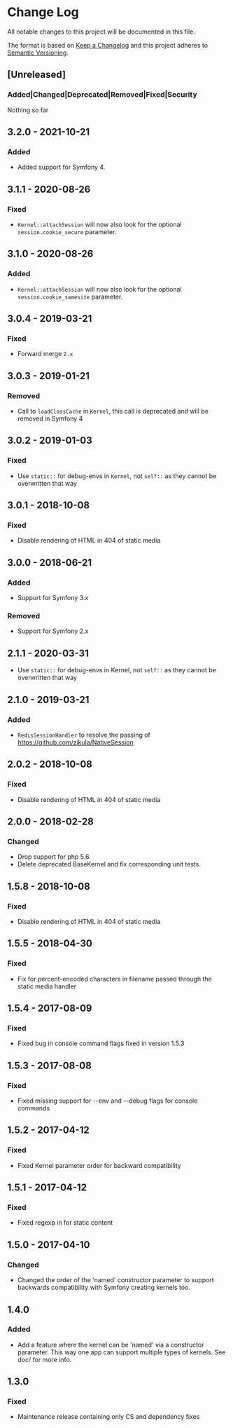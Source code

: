 # Change Log
All notable changes to this project will be documented in this file.

The format is based on [Keep a Changelog](http://keepachangelog.com/)
and this project adheres to [Semantic Versioning](http://semver.org/).

## [Unreleased]
### Added|Changed|Deprecated|Removed|Fixed|Security
Nothing so far

## 3.2.0 - 2021-10-21
### Added
- Added support for Symfony 4.

## 3.1.1 - 2020-08-26
### Fixed
- `Kernel::attachSession` will now also look for the optional `session.cookie_secure` parameter.

## 3.1.0 - 2020-08-26
### Added
- `Kernel::attachSession` will now also look for the optional `session.cookie_samesite` parameter.

## 3.0.4 - 2019-03-21
### Fixed
- Forward merge `2.x`

## 3.0.3 - 2019-01-21
### Removed
- Call to `loadClassCache` in `Kernel`, this call is deprecated and will be removed in Symfony 4

## 3.0.2 - 2019-01-03
### Fixed
- Use `static::` for debug-envs in `Kernel`, not `self::` as they cannot be overwritten that way

## 3.0.1 - 2018-10-08
### Fixed
- Disable rendering of HTML in 404 of static media

## 3.0.0 - 2018-06-21
### Added
- Support for Symfony 3.x
### Removed
- Support for Symfony 2.x

## 2.1.1 - 2020-03-31
- Use `static::` for debug-envs in Kernel, not `self::` as they cannot be overwritten that way

## 2.1.0 - 2019-03-21
### Added
- `RedisSessionHandler` to resolve the passing of https://github.com/zikula/NativeSession

## 2.0.2 - 2018-10-08
### Fixed
- Disable rendering of HTML in 404 of static media

## 2.0.0 - 2018-02-28
### Changed
- Drop support for php 5.6.
- Delete deprecated BaseKernel and fix corresponding unit tests.

## 1.5.8 - 2018-10-08
### Fixed
- Disable rendering of HTML in 404 of static media

## 1.5.5 - 2018-04-30
### Fixed
- Fix for percent-encoded characters in filename passed through the static media handler

## 1.5.4 - 2017-08-09
### Fixed
- Fixed bug in console command flags fixed in version 1.5.3

## 1.5.3 - 2017-08-08
### Fixed
- Fixed missing support for --env and --debug flags for console commands

## 1.5.2 - 2017-04-12
### Fixed
- Fixed Kernel parameter order for backward compatibility

## 1.5.1 - 2017-04-12
### Fixed
- Fixed regexp in for static content

## 1.5.0 - 2017-04-10
### Changed
- Changed the order of the 'named' constructor parameter to support backwards compatibility with Symfony creating kernels too.

## 1.4.0
### Added
- Add a feature where the kernel can be 'named' via a constructor parameter.
  This way one app can support multiple types of kernels. See doc/ for more info.

## 1.3.0
### Fixed
- Maintenance release containing only CS and dependency fixes
